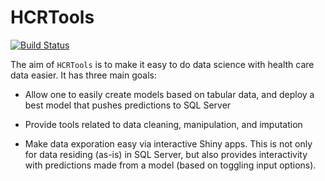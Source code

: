 # HCRTools

[![Build Status](https://travis-ci.com/HealthCatalystSLC/HCRTools.svg?token=GcLDmxqBxykNkCM4zaMX&branch=master)](https://travis-ci.com/HealthCatalystSLC/HCRTools)


The aim of `HCRTools` is to make it easy to do data science with health care 
data easier. It has three main goals:

-  Allow one to easily create models based on tabular data, and deploy a best
model that pushes predictions to SQL Server

-  Provide tools related to data cleaning, manipulation, and imputation

-  Make data exporation easy via interactive Shiny apps. This is not only for 
data residing (as-is) in SQL Server, but also provides interactivity
with predictions made from a model (based on toggling input options).
